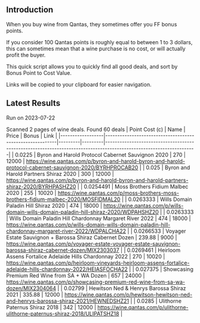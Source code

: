 ## Introduction

When you buy wine from Qantas, they sometimes offer you FF bonus points. 

If you consider 100 Qantas points is roughly equal to between 1 to 3 dollars, this can sometimes mean that a wine purchase is no cost, or will actually profit the buyer.

This quick script allows you to quickly find all good deals, and sort by Bonus Point to Cost Value.

Links will be copied to your clipboard for easier navigation.

## Latest Results

Run on 2023-07-22

Scanned 2 pages of wine deals.
Found 60 deals
|   Point Cost (c) | Name                                                     |   Price |   Bonus | Link                                                                                                               |
|------------------|----------------------------------------------------------|---------|---------|--------------------------------------------------------------------------------------------------------------------|
|        0.0225    | Byron and Harold Protocol Cabernet Sauvignon 2020        |  270    |   12000 | https://wine.qantas.com/p/byron-and-harold-byron-and-harold-protocol-cabernet-sauvignon-2020/BYRHPROCAB20          |
|        0.025     | Byron and Harold Partners Shiraz 2020                    |  300    |   12000 | https://wine.qantas.com/p/byron-and-harold-byron-and-harold-partners-shiraz-2020/BYRHPASHZ20                       |
|        0.0254491 | Moss Brothers Fidium Malbec 2020                         |  255    |   10020 | https://wine.qantas.com/p/moss-brothers-moss-brothers-fidium-malbec-2020/MOSFIDMAL20                               |
|        0.0263333 | Wills Domain Paladin Hill Shiraz 2020                    |  474    |   18000 | https://wine.qantas.com/p/wills-domain-wills-domain-paladin-hill-shiraz-2020/WDPAHSHZ20                            |
|        0.0263333 | Wills Domain Paladin Hill Chardonnay Margaret River 2022 |  474    |   18000 | https://wine.qantas.com/p/wills-domain-wills-domain-paladin-hill-chardonnay-margaret-river-2022/WDPALCHA22         |
|        0.0266533 | Voyager Estate Sauvignon + Barossa Shiraz Cabernet Dozen |  239.88 |    9000 | https://wine.qantas.com/p/voyager-estate-voyager-estate-sauvignon-barossa-shiraz-cabernet-dozen/MIX2303037         |
|        0.0269461 | Heirloom Assens Fortalice Adelaide Hills Chardonnay 2022 |  270    |   10020 | https://wine.qantas.com/p/heirloom-vineyards-heirloom-assens-fortalice-adelaide-hills-chardonnay-2022/HEIASFOCHA22 |
|        0.027375  | Showcasing Premium Red Wine from SA + WA Dozen           |  657    |   24000 | https://wine.qantas.com/p/showcasing-premium-red-wine-from-sa-wa-dozen/MIX2304064                                  |
|        0.02799   | Hewitson Ned & Henrys Barossa Shiraz 2021                |  335.88 |   12000 | https://wine.qantas.com/p/hewitson-hewitson-ned-and-henrys-barossa-shiraz-2021/HEWNEDSHZ21                         |
|        0.0285    | Ulithorne Paternus Shiraz 2018                           |  342    |   12000 | https://wine.qantas.com/p/ulithorne-ulithorne-paternus-shiraz-2018/ULIPATSHZ18                                     |

